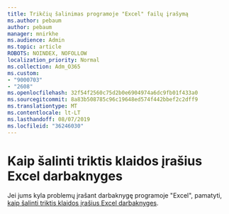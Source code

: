 ```yaml
---
title: Trikčių šalinimas programoje "Excel" failų įrašymą
ms.author: pebaum
author: pebaum
manager: mnirkhe
ms.audience: Admin
ms.topic: article
ROBOTS: NOINDEX, NOFOLLOW
localization_priority: Normal
ms.collection: Adm_O365
ms.custom:
- "9000703"
- "2608"
ms.openlocfilehash: 32f54f2560c75d2b0e6904974a6dc9fb01f433a0
ms.sourcegitcommit: 8a83b508785c96c19648ed574f442bbef2c2dff9
ms.translationtype: MT
ms.contentlocale: lt-LT
ms.lasthandoff: 08/07/2019
ms.locfileid: "36246030"
---
```

# <a name="how-to-troubleshoot-errors-when-you-save-excel-workbooks"></a>Kaip šalinti triktis klaidos įrašius Excel darbaknyges

Jei jums kyla problemų įrašant darbaknygę programoje "Excel", pamatyti, [kaip šalinti triktis klaidos įrašius Excel darbaknyges](https://docs.microsoft.com/office/troubleshoot/excel/issue-when-save-excel-workbooks).

